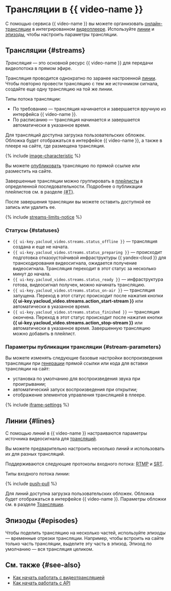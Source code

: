 # Трансляции в {{ video-name }}

С помощью сервиса {{ video-name }} вы можете организовать [онлайн-трансляции](#streams) в интегрированном [видеоплеере](./player.md). Используйте [линии](#lines) и [эпизоды](#episodes), чтобы настроить параметры трансляции.

## Трансляции {#streams}

_Трансляция_ — это основной ресурс {{ video-name }} для передачи видеопотока в прямом эфире.

Трансляция проводится однократно по заранее настроенной [линии](#lines). Чтобы повторно провести трансляцию с тем же источником сигнала, создайте еще одну трансляцию на той же линии.

Типы потока трансляции:
* По требованию — трансляция начинается и завершается вручную из интерфейса {{ video-name }}.
* По расписанию — трансляция начинается и завершается автоматически в указанное время.

Для трансляций доступна загрузка пользовательских обложек. Обложка будет отображаться в интерфейсе {{ video-name }}, а также в плеере на сайте, где размещена трансляция.

{% include [image-characteristic](../../_includes/video/image-characteristic.md) %}

Вы можете [опубликовать](../operations/streams/get-link.md) трансляцию по прямой ссылке или разместить на сайте.

Завершенные трансляции можно группировать в [плейлисты](./playlists.md) в определенной последовательности. Подробнее о публикации плейлистов см. в разделе [{#T}](../operations/playlists/get-link.md).

После завершения трансляции вы можете оставить доступной ее запись или удалить ее.

{% include [streams-limits-notice](../../_includes/video/streams-limits-notice.md) %}

### Статусы {#statuses}

* `{{ ui-key.yacloud_video.streams.status_offline }}` — трансляция создана и еще не начата.
* `{{ ui-key.yacloud_video.streams.status_preparing }}` — происходит подготовка отказоустойчивой инфраструктуры {{ yandex-cloud }} для транскодирования видеосигнала, ожидается получение видеосигнала. Трансляция переходит в этот статус за несколько минут до начала.
* `{{ ui-key.yacloud_video.streams.status_ready }}` — инфраструктура готова, видеосигнал получен, можно начинать трансляцию.
* `{{ ui-key.yacloud_video.streams.status_on-air }}` — трансляция запущена. Переход в этот статус происходит после нажатия кнопки **{{ ui-key.yacloud_video.streams.action_start-stream }}** или автоматически в указанное время.
* `{{ ui-key.yacloud_video.streams.status_finished }}` — трансляция окончена. Переход в этот статус происходит после нажатия кнопки **{{ ui-key.yacloud_video.streams.action_stop-stream }}** или автоматически в указанное время. Завершенную трансляцию можно добавить в плейлист.

### Параметры публикации трансляции {#stream-parameters}

Вы можете изменять следующие базовые настройки воспроизведения трансляции при [генерации](../operations/streams/get-link.md) прямой ссылки или кода для вставки трансляции на сайт:

* установка по умолчанию для воспроизведения звука при проигрывании;
* автоматический запуск воспроизведения при открытии;
* отображение элементов управления трансляцией в плеере.

{% include [iframe-settings](../../_includes/video/iframe-settings.md) %}

## Линии {#lines}

С помощью _линий_ в {{ video-name }} настраиваются параметры источника видеосигнала для [трансляций](#streams).

Вы можете предварительно настроить несколько линий и использовать их для разных трансляций.

Поддерживаются следующие протоколы входного потока: [RTMP](https://ru.wikipedia.org/wiki/RTMP) и [SRT](https://en.wikipedia.org/wiki/Secure_Reliable_Transport).

Типы входного потока линии:

{% include [push-pull](../../_includes/video/push-pull.md) %}

Для линий доступна загрузка пользовательских обложек. Обложка будет отображаться в интерфейсе {{ video-name }}. Параметры обложки см. в разделе [Трансляции](#streams).

## Эпизоды {#episodes}

Чтобы поделить трансляцию на несколько частей, используйте _эпизоды_ — временные отрезки трансляции. Например, чтобы встроить на сайте только часть трансляции, выделите эту часть в эпизод. Эпизод по умолчанию — вся трансляция целиком.

## См. также {#see-also}

* [Как начать работать c видеотрансляцией](../streaming.md)
* [Как начать работать с API](../api-ref/quickstart.md)